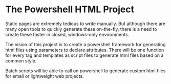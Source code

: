 # The Powershell HTML Project

Static pages are extremely tedious to write manually. But although there are many open tools to quickly generate these on-the-fly, there is a need to create these faster in closed, windows-only environments.

The vision of this project is to create a powershell framework for generating html files using parameters to declare attributes. There will be one function for every tag and templates as script files to generate html files based on a common style.

Batch scripts will be able to call on powershell to generate custom html files for email or lightweight web projects.